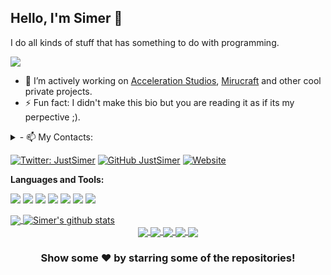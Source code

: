 ## Hello, I'm Simer 👋
I do all kinds of stuff that has something to do with programming.

<img src="https://discord.c99.nl/widget/theme-2/855466008852824094.png"/>

- 🔭 I’m actively working on [Acceleration Studios](https://github.com/AcceleratedDevs), [Mirucraft](https://github.com/AcceleratedDevs/Mirucraft) and other cool private projects.
- ⚡ Fun fact: I didn't make this bio but you are reading it as if its my perpective ;).
<details>
  <summary> - 📫 My Contacts:</summary>
  <a href="https://twitter.com/justsimer">Twitter</a><br>
  <a href="https://discord.com/users/855466008852824094">Discord</a><br>
 
</details>

[![Twitter: JustSimer](https://img.shields.io/twitter/follow/JustSimer?style=social)](https://twitter.com/justsimer)
[![GitHub JustSimer](https://img.shields.io/github/followers/JustSimer?label=follow&style=social)](https://github.com/justsimer)
[![Website](https://img.shields.io/badge/Website-Simer00.repl.co-2648ff?style=flat-square&logo=google-chrome)](https://Simer00.repl.co)

**Languages and Tools:**  

<code><a><img src="https://img.shields.io/badge/-Nodejs-43853?logo=Node.js&logoColor=white"></a></code>
<code><img src="https://img.shields.io/badge/-NPM-CB3837?logo=npm&logoColor=white"></code>
<code><img src="https://img.shields.io/badge/-HTML5-E34F26?logo=html5&logoColor=white"></code>
<code><img src="https://img.shields.io/badge/-MongoDB-13aa52?logo=mongodb&logoColor=white"></code>
<code><img src="https://img.shields.io/badge/-Heroku-430098?logo=heroku&logoColor=white"></code>
<code><img src="https://img.shields.io/badge/-Github_Actions-2088FF?logo=github-actions&logoColor=white"></code>
<code><img src="https://img.shields.io/badge/-repl.it-56676e?logo=repl.it&logoColor=white"></code>    

<a href="https://github.com/JustSimer">
  <img align="center" src="https://github-readme-stats.vercel.app/api/top-langs/?username=JustSimer&theme=dark&hide_langs_below=1" />
</a>
<a href="https://github.com/JustSimer">
 <img align="center" src="https://github-readme-stats.vercel.app/api?username=JustSimer&show_icons=true&theme=dark&line_height=27" alt="Simer's github stats"/>
</a>

<div align="center">
<a href="https://github.com/JustSimer/Keylogger">
  <img align="center" src="https://github-readme-stats.vercel.app/api/pin/?username=JustSimer&repo=Keylogger&theme=dark" />
</a>

<a href="https://github.com/JustSimer/Password-Generator">
  <img align="center" src="https://github-readme-stats.vercel.app/api/pin/?username=JustSimer&repo=Password-Generator&theme=dark" />
</a>

<a href="https://github.com/JustSimer/Interactive-Particles">
  <img align="center" src="https://github-readme-stats.vercel.app/api/pin/?username=JustSimer&repo=Interactive-Particles&theme=dark" />
</a>

<a href="https://github.com/JustSimer/AdminFilterBypasser">
  <img align="center" src="https://github-readme-stats.vercel.app/api/pin/?username=JustSimer&repo=AdminFilterBypasser&theme=dark" />
</a>

<a href="https://github.com/JustSimer/TTS">
  <img align="center" src="https://github-readme-stats.vercel.app/api/pin/?username=JustSimer&repo=TTS&theme=dark" />
</a>
</div>

<div align="center">

### Show some ❤️ by starring some of the repositories!

</div> 
